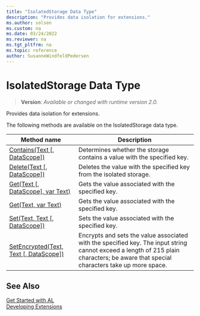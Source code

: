 ```yaml
---
title: "IsolatedStorage Data Type"
description: "Provides data isolation for extensions."
ms.author: solsen
ms.custom: na
ms.date: 03/24/2022
ms.reviewer: na
ms.tgt_pltfrm: na
ms.topic: reference
author: SusanneWindfeldPedersen
---
```

[//]: # (START>DO_NOT_EDIT)
[//]: # (IMPORTANT:Do not edit any of the content between here and the END>DO_NOT_EDIT.)
[//]: # (Any modifications should be made in the .xml files in the ModernDev repo.)
# IsolatedStorage Data Type
> **Version**: _Available or changed with runtime version 2.0._

Provides data isolation for extensions.


The following methods are available on the IsolatedStorage data type.


|Method name|Description|
|-----------|-----------|
|[Contains(Text [, DataScope])](isolatedstorage-contains-method.md)|Determines whether the storage contains a value with the specified key.|
|[Delete(Text [, DataScope])](isolatedstorage-delete-method.md)|Deletes the value with the specified key from the isolated storage.|
|[Get(Text [, DataScope], var Text)](isolatedstorage-get-string-datascope-text-method.md)|Gets the value associated with the specified key.|
|[Get(Text, var Text)](isolatedstorage-get-string-text-method.md)|Gets the value associated with the specified key.|
|[Set(Text, Text [, DataScope])](isolatedstorage-set-method.md)|Sets the value associated with the specified key.|
|[SetEncrypted(Text, Text [, DataScope])](isolatedstorage-setencrypted-method.md)|Encrypts and sets the value associated with the specified key. The input string cannot exceed a length of 215 plain characters; be aware that special characters take up more space.|


[//]: # (IMPORTANT: END>DO_NOT_EDIT)
## See Also  
[Get Started with AL](../../devenv-get-started.md)  
[Developing Extensions](../../devenv-dev-overview.md)  